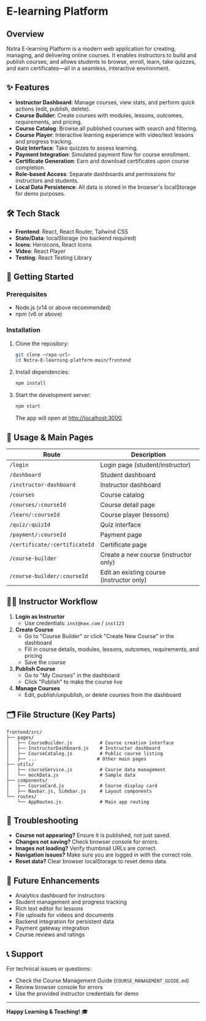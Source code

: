 #  E-learning Platform

## Overview

Nxtra E-learning Platform is a modern web application for creating, managing, and delivering online courses. It enables instructors to build and publish courses, and allows students to browse, enroll, learn, take quizzes, and earn certificates—all in a seamless, interactive environment.

## ✨ Features

- **Instructor Dashboard**: Manage courses, view stats, and perform quick actions (edit, publish, delete).
- **Course Builder**: Create courses with modules, lessons, outcomes, requirements, and pricing.
- **Course Catalog**: Browse all published courses with search and filtering.
- **Course Player**: Interactive learning experience with video/text lessons and progress tracking.
- **Quiz Interface**: Take quizzes to assess learning.
- **Payment Integration**: Simulated payment flow for course enrollment.
- **Certificate Generation**: Earn and download certificates upon course completion.
- **Role-based Access**: Separate dashboards and permissions for instructors and students.
- **Local Data Persistence**: All data is stored in the browser's localStorage for demo purposes.

## 🛠️ Tech Stack

- **Frontend**: React, React Router, Tailwind CSS
- **State/Data**: localStorage (no backend required)
- **Icons**: Heroicons, React Icons
- **Video**: React Player
- **Testing**: React Testing Library

## 🚀 Getting Started

### Prerequisites

- Node.js (v14 or above recommended)
- npm (v6 or above)

### Installation

1. Clone the repository:
   ```sh
   git clone <repo-url>
   cd Nxtra-E-learning-platform-main/frontend
   ```
2. Install dependencies:
   ```sh
   npm install
   ```
3. Start the development server:
   ```sh
   npm start
   ```
   The app will open at [http://localhost:3000](http://localhost:3000).

## 🧭 Usage & Main Pages

| Route                         | Description                               |
| ----------------------------- | ----------------------------------------- |
| `/login`                      | Login page (student/instructor)           |
| `/dashboard`                  | Student dashboard                         |
| `/instructor-dashboard`       | Instructor dashboard                      |
| `/courses`                    | Course catalog                            |
| `/courses/:courseId`          | Course detail page                        |
| `/learn/:courseId`            | Course player (lessons)                   |
| `/quiz/:quizId`               | Quiz interface                            |
| `/payment/:courseId`          | Payment page                              |
| `/certificate/:certificateId` | Certificate page                          |
| `/course-builder`             | Create a new course (instructor only)     |
| `/course-builder/:courseId`   | Edit an existing course (instructor only) |

## 👩‍🏫 Instructor Workflow

1. **Login as Instructor**
   - Use credentials: `inst@nex.com` / `inst123`
2. **Create Course**
   - Go to "Course Builder" or click "Create New Course" in the dashboard
   - Fill in course details, modules, lessons, outcomes, requirements, and pricing
   - Save the course
3. **Publish Course**
   - Go to "My Courses" in the dashboard
   - Click "Publish" to make the course live
4. **Manage Courses**
   - Edit, publish/unpublish, or delete courses from the dashboard

## 🗂️ File Structure (Key Parts)

```
frontend/src/
├── pages/
│   ├── CourseBuilder.js          # Course creation interface
│   ├── InstructorDashboard.js    # Instructor dashboard
│   ├── CourseCatalog.js          # Public course listing
│   ├── ...                      # Other main pages
├── utils/
│   ├── courseService.js          # Course data management
│   └── mockData.js               # Sample data
├── components/
│   ├── CourseCard.js             # Course display card
│   ├── Navbar.js, Sidebar.js     # Layout components
└── routes/
    └── AppRoutes.js              # Main app routing
```

## 🐞 Troubleshooting

- **Course not appearing?** Ensure it is published, not just saved.
- **Changes not saving?** Check browser console for errors.
- **Images not loading?** Verify thumbnail URLs are correct.
- **Navigation issues?** Make sure you are logged in with the correct role.
- **Reset data?** Clear browser localStorage to reset demo data.

## 🔮 Future Enhancements

- Analytics dashboard for instructors
- Student management and progress tracking
- Rich text editor for lessons
- File uploads for videos and documents
- Backend integration for persistent data
- Payment gateway integration
- Course reviews and ratings

## 📞 Support

For technical issues or questions:

- Check the Course Management Guide (`COURSE_MANAGEMENT_GUIDE.md`)
- Review browser console for errors
- Use the provided instructor credentials for demo

---

**Happy Learning & Teaching!** 🎓
